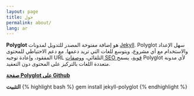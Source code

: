```yaml
---
layout: page
title: حول
permalink: about/
lang: ar
---
```

<p class="message">
  <b>Polyglot</b> هو إضافة مفتوحة المصدر للتدويل لمدونات <a href="http://jekyllrb.com">Jekyll</a>. Polyglot سهل الإعداد والاستخدام مع أي مشروع، ويتوسع للغات التي تريد دعمها. مع دعم الاحتياطي للمحتوى المفقود، وإعادة توجيه URL التلقائي، و<a href="{{site.baseurl}}/seo/">وصفات SEO قوية</a>، يسمح Polyglot لأي مدونة متعددة اللغات بالتركيز على المحتوى دون التعقيد.
</p>

[**صفحة Polyglot على Github**](https://github.com/untra/polyglot)

**التثبيت**
{% highlight bash %}
gem install jekyll-polyglot
{% endhighlight %}
